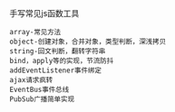 手写常见js函数工具

    array-常见方法
    object-创建对象，合并对象，类型判断，深浅拷贝
    string-回文判断，翻转字符串
    bind，apply等的实现，节流防抖
    addEventListener事件绑定
    ajax请求疯转
    EventBus事件总线
    PubSub广播简单实现
